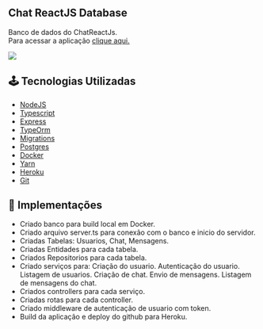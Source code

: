 ## Chat ReactJS Database
Banco de dados do ChatReactJs.<br>
Para acessar a aplicação [clique aqui.](https://chat-reactjs-front.herokuapp.com)

<img src='.github/image.png'>

## 🕹️ Tecnologias Utilizadas
- [NodeJS](https://reactjs.org)
- [Typescript](https://www.typescriptlang.org)
- [Express](http://expressjs.com/pt-br/)
- [TypeOrm](https://typeorm.io/#/)
- [Migrations](https://typeorm.io/#/migrations)
- [Postgres](https://www.postgresql.org)
- [Docker](https://www.docker.com)
- [Yarn](https://yarnpkg.com/)
- [Heroku](http://heroku.com)
- [Git](https://git-scm.com)

## :rocket: Implementações
- Criado banco para build local em Docker.
- Criado arquivo server.ts para conexão com o banco e inicio do servidor.
- Criadas Tabelas: Usuarios, Chat, Mensagens.
- Criadas Entidades para cada tabela.
- Criados Repositorios para cada tabela.
- Criado serviços para: 
    Criação do usuario.
    Autenticação do usuario.
    Listagem de usuarios.
    Criação de chat.
    Envio de mensagens.
    Listagem de mensagens do chat.
- Criados controllers para cada serviço.
- Criadas rotas para cada controller.
- Criado middleware de autenticação de usuario com token.
- Build da aplicação e deploy do github para Heroku.